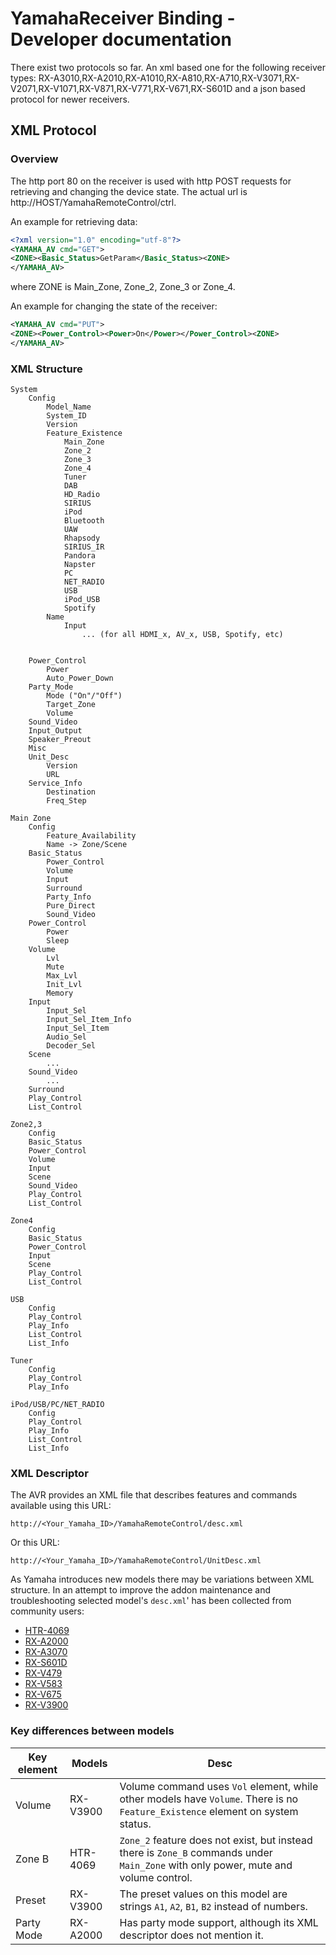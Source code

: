 # YamahaReceiver Binding - Developer documentation

There exist two protocols so far. An xml based one for the following receiver types:
RX-A3010,RX-A2010,RX-A1010,RX-A810,RX-A710,RX-V3071,RX-V2071,RX-V1071,RX-V871,RX-V771,RX-V671,RX-S601D
and a json based protocol for newer receivers.

## XML Protocol

### Overview

The http port 80 on the receiver is used with http POST requests for retrieving and changing the device state. The actual url is http://HOST/YamahaRemoteControl/ctrl.

An example for retrieving data:
```xml
<?xml version="1.0" encoding="utf-8"?>
<YAMAHA_AV cmd="GET">
<ZONE><Basic_Status>GetParam</Basic_Status><ZONE>
</YAMAHA_AV>
```
where ZONE is Main_Zone, Zone_2, Zone_3 or Zone_4.

An example for changing the state of the receiver:
```xml
<YAMAHA_AV cmd="PUT">
<ZONE><Power_Control><Power>On</Power></Power_Control><ZONE>
</YAMAHA_AV>
```
### XML Structure
	System	
		Config
			Model_Name
			System_ID	
			Version	
			Feature_Existence	
				Main_Zone
				Zone_2
				Zone_3
				Zone_4
				Tuner
				DAB
				HD_Radio
				SIRIUS
				iPod
				Bluetooth
				UAW
				Rhapsody
				SIRIUS_IR
				Pandora
				Napster
				PC
				NET_RADIO
				USB
				iPod_USB
				Spotify
			Name
				Input
					... (for all HDMI_x, AV_x, USB, Spotify, etc)


		Power_Control
			Power
			Auto_Power_Down
		Party_Mode
			Mode ("On"/"Off")
			Target_Zone
			Volume
		Sound_Video
		Input_Output
		Speaker_Preout
		Misc
		Unit_Desc
			Version
			URL
		Service_Info
			Destination
			Freq_Step

	Main Zone	
		Config
			Feature_Availability
			Name -> Zone/Scene
		Basic_Status
			Power_Control
			Volume
			Input
			Surround
			Party_Info
			Pure_Direct
			Sound_Video
		Power_Control
			Power
			Sleep
		Volume
			Lvl
			Mute
			Max_Lvl
			Init_Lvl
			Memory
		Input
			Input_Sel
			Input_Sel_Item_Info
			Input_Sel_Item
			Audio_Sel
			Decoder_Sel
		Scene
			...
		Sound_Video
			...
		Surround
		Play_Control
		List_Control

	Zone2,3	
		Config
		Basic_Status
		Power_Control
		Volume
		Input
		Scene
		Sound_Video
		Play_Control
		List_Control

	Zone4	
		Config
		Basic_Status
		Power_Control
		Input
		Scene
		Play_Control
		List_Control

	USB	
		Config
		Play_Control
		Play_Info
		List_Control
		List_Info

	Tuner	
		Config
		Play_Control
		Play_Info

	iPod/USB/PC/NET_RADIO
		Config
		Play_Control
		Play_Info
		List_Control
		List_Info


### XML Descriptor

The AVR provides an XML file that describes features and commands available using this URL:
```
http://<Your_Yamaha_ID>/YamahaRemoteControl/desc.xml
```
Or this URL:
```
http://<Your_Yamaha_ID>/YamahaRemoteControl/UnitDesc.xml
```

As Yamaha introduces new models there may be variations between XML structure.
In an attempt to improve the addon maintenance and troubleshooting selected model's `desc.xml`' has been collected from community users:

* [HTR-4069](desc_HTR-4069.xml) 
* [RX-A2000](desc_RX-A2000.xml) 
* [RX-A3070](desc_RX-A3070.xml) 
* [RX-S601D](desc_RX-S601D.xml) 
* [RX-V479](desc_RX-V479.xml) 
* [RX-V583](desc_RX-V583.xml) 
* [RX-V675](desc_RX-V675.xml) 
* [RX-V3900](desc_RX-V3900.xml) 

### Key differences between models

| Key element | Models   | Desc                                                                                                                                |
|-------------|----------|-------------------------------------------------------------------------------------------------------------------------------------|
| Volume      | RX-V3900 | Volume command uses `Vol` element, while other models have `Volume`. There is no `Feature_Existence` element on system status.      |
| Zone B      | HTR-4069 | `Zone_2` feature does not exist, but instead there is `Zone_B` commands under `Main_Zone` with only power, mute and volume control. |
| Preset      | RX-V3900 | The preset values on this model are strings `A1`, `A2`, `B1`, `B2` instead of numbers.                                              |
| Party Mode  | RX-A2000 | Has party mode support, although its XML descriptor does not mention it.                                                            |